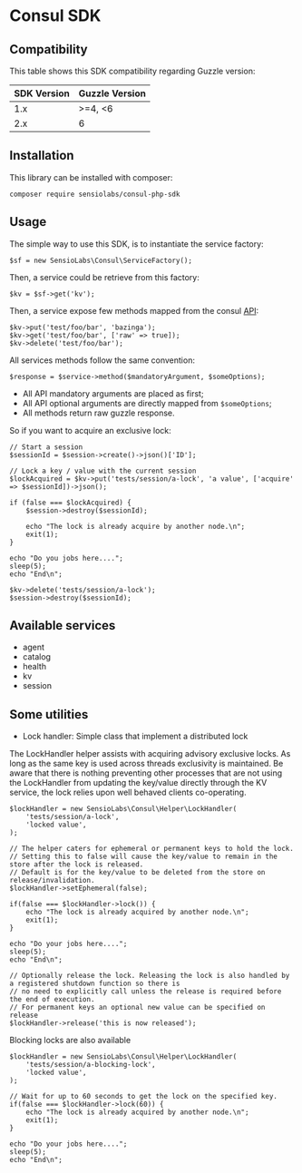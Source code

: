 Consul SDK
==========

Compatibility
-------------

This table shows this SDK compatibility regarding Guzzle version:

| SDK Version | Guzzle Version
| ----------- | --------------
| 1.x         | >=4, <6
| 2.x         | 6

Installation
------------

This library can be installed with composer:

    composer require sensiolabs/consul-php-sdk

Usage
-----

The simple way to use this SDK, is to instantiate the service factory:

    $sf = new SensioLabs\Consul\ServiceFactory();

Then, a service could be retrieve from this factory:

    $kv = $sf->get('kv');

Then, a service expose few methods mapped from the consul [API](https://consul.io/docs/agent/http.html):

    $kv->put('test/foo/bar', 'bazinga');
    $kv->get('test/foo/bar', ['raw' => true]);
    $kv->delete('test/foo/bar');

All services methods follow the same convention:

    $response = $service->method($mandatoryArgument, $someOptions);

* All API mandatory arguments are placed as first;
* All API optional arguments are directly mapped from `$someOptions`;
* All methods return raw guzzle response.

So if you want to acquire an exclusive lock:

    // Start a session
    $sessionId = $session->create()->json()['ID'];

    // Lock a key / value with the current session
    $lockAcquired = $kv->put('tests/session/a-lock', 'a value', ['acquire' => $sessionId])->json();

    if (false === $lockAcquired) {
        $session->destroy($sessionId);

        echo "The lock is already acquire by another node.\n";
        exit(1);
    }

    echo "Do you jobs here....";
    sleep(5);
    echo "End\n";

    $kv->delete('tests/session/a-lock');
    $session->destroy($sessionId);


Available services
------------------

* agent
* catalog
* health
* kv
* session

Some utilities
--------------

* Lock handler: Simple class that implement a distributed lock

The LockHandler helper assists with acquiring advisory exclusive locks. As long as the same key is used across threads 
exclusivity is maintained. Be aware that there is nothing preventing other processes that are not using the LockHandler 
from updating the key/value directly through the KV service, the lock relies upon well behaved clients co-operating. 

    $lockHandler = new SensioLabs\Consul\Helper\LockHandler(
        'tests/session/a-lock',
        'locked value',
    );
    
    // The helper caters for ephemeral or permanent keys to hold the lock.
    // Setting this to false will cause the key/value to remain in the store after the lock is released.
    // Default is for the key/value to be deleted from the store on release/invalidation.  
    $lockHandler->setEphemeral(false); 
    
    if(false === $lockHandler->lock()) {
        echo "The lock is already acquired by another node.\n";
        exit(1);
    }
    
    echo "Do your jobs here....";
    sleep(5);
    echo "End\n";    

    // Optionally release the lock. Releasing the lock is also handled by a registered shutdown function so there is 
    // no need to explicitly call unless the release is required before the end of execution. 
    // For permanent keys an optional new value can be specified on release 
    $lockHandler->release('this is now released');

Blocking locks are also available

    $lockHandler = new SensioLabs\Consul\Helper\LockHandler(
        'tests/session/a-blocking-lock',
        'locked value',
    );
    
    // Wait for up to 60 seconds to get the lock on the specified key. 
    if(false === $lockHandler->lock(60)) {
        echo "The lock is already acquired by another node.\n";
        exit(1);
    }
    
    echo "Do your jobs here....";
    sleep(5);
    echo "End\n";    

